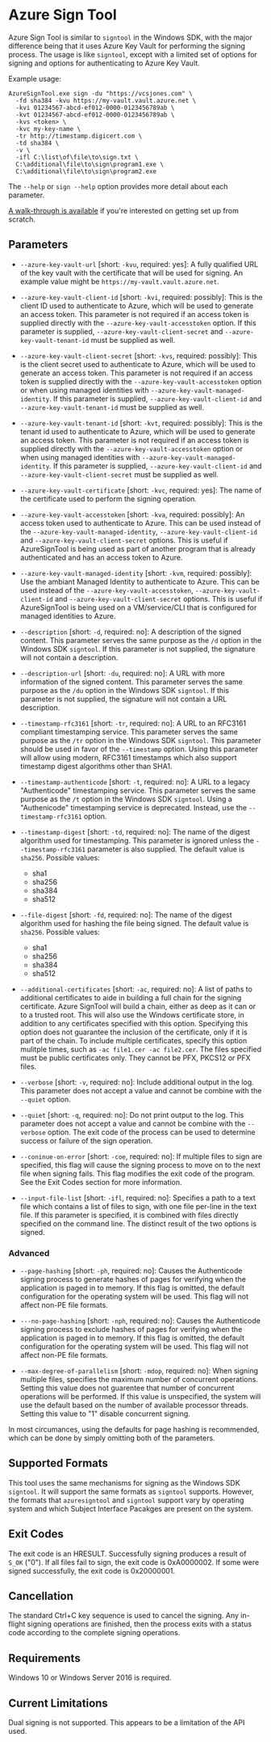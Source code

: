Azure Sign Tool
===============

Azure Sign Tool is similar to `signtool` in the Windows SDK, with the major difference being that it uses
Azure Key Vault for performing the signing process. The usage is like `signtool`, except with a limited set
of options for signing and options for authenticating to Azure Key Vault.

Example usage:

    AzureSignTool.exe sign -du "https://vcsjones.com" \
	  -fd sha384 -kvu https://my-vault.vault.azure.net \
	  -kvi 01234567-abcd-ef012-0000-0123456789ab \
	  -kvt 01234567-abcd-ef012-0000-0123456789ab \
	  -kvs <token> \
	  -kvc my-key-name \
	  -tr http://timestamp.digicert.com \
	  -td sha384 \
	  -v \
	  -ifl C:\list\of\file\to\sign.txt \
	  C:\additional\file\to\sign\program1.exe \
	  C:\additional\file\to\sign\program2.exe
	  
	  
The `--help` or `sign --help` option provides more detail about each parameter.

[A walk-through is available](WALKTHROUGH.md) if you're interested on getting set up from scratch.

## Parameters

* `--azure-key-vault-url` [short: `-kvu`, required: yes]: A fully qualified URL of the key vault with
	the certificate that will be used for signing. An example value might be `https://my-vault.vault.azure.net`.

* `--azure-key-vault-client-id` [short: `-kvi`, required: possibly]: This is the client ID used to authenticate to
	Azure, which will be used to generate an access token. This parameter is not required if an access token is supplied
	directly with the `--azure-key-vault-accesstoken` option. If this parameter is supplied, `--azure-key-vault-client-secret` and `--azure-key-vault-tenant-id`
	must be supplied as well.

* `--azure-key-vault-client-secret` [short: `-kvs`, required: possibly]: This is the client secret used to authenticate to
	Azure, which will be used to generate an access token. This parameter is not required if an access token is supplied
	directly with the `--azure-key-vault-accesstoken` option or when using managed identities with `--azure-key-vault-managed-identity`. If this parameter is supplied, `--azure-key-vault-client-id` and `--azure-key-vault-tenant-id` must be supplied as well.
	
* `--azure-key-vault-tenant-id` [short: `-kvt`, required: possibly]: This is the tenant id used to authenticate to
	Azure, which will be used to generate an access token. This parameter is not required if an access token is supplied
	directly with the `--azure-key-vault-accesstoken` option or when using managed identities with `--azure-key-vault-managed-identity`. If this parameter is supplied, `--azure-key-vault-client-id` and `--azure-key-vault-client-secret` must be supplied as well.	

* `--azure-key-vault-certificate` [short: `-kvc`, required: yes]: The name of the certificate used to perform the signing
	operation.

* `--azure-key-vault-accesstoken` [short: `-kva`, required: possibly]: An access token used to authenticate to Azure. This
	can be used instead of the `--azure-key-vault-managed-identity`, `--azure-key-vault-client-id` and `--azure-key-vault-client-secret` options. This is useful
	if AzureSignTool is being used as part of another program that is already authenticated and has an access token to
	Azure.
	
* `--azure-key-vault-managed-identity` [short: `-kvm`, required: possibly]: Use the ambiant Managed Identity to authenticate to Azure. This
	can be used instead of the `--azure-key-vault-accesstoken`, `--azure-key-vault-client-id` and `--azure-key-vault-client-secret` options. This is useful
	if AzureSignTool is being used on a VM/service/CLI that is configured for managed identities to
	Azure.	

* `--description` [short: `-d`, required: no]: A description of the signed content. This parameter serves the same purpose
	as the `/d` option in the Windows SDK `signtool`. If this parameter is not supplied, the signature will not contain a
	description.

* `--description-url` [short: `-du`, required: no]: A URL with more information of the signed content. This parameter serves
	the same purpose as the `/du` option in the Windows SDK `signtool`. If this parameter is not supplied, the signature will
	not contain a URL description.

* `--timestamp-rfc3161` [short: `-tr`, required: no]: A URL to an RFC3161 compliant timestamping service. This parameter serves the
	same purpose as the `/tr` option in the Windows SDK `signtool`. This parameter should be used in favor of the `--timestamp` option.
	Using this parameter will allow using modern, RFC3161 timestamps which also support timestamp digest algorithms other than SHA1.

* `--timestamp-authenticode` [short: `-t`, required: no]: A URL to a legacy "Authenticode" timestamping service. This parameter serves the
	same purpose as the `/t` option in the Windows SDK `signtool`. Using a "Authenicode" timestamping service is deprecated.
	Instead, use the `--timestamp-rfc3161` option.

* `--timestamp-digest` [short: `-td`, required: no]: The name of the digest algorithm used for timestamping. This parameter is ignored
	unless the `--timestamp-rfc3161` parameter is also supplied. The default value is `sha256`. Possible values:
	* sha1
	* sha256
	* sha384
	* sha512

* `--file-digest` [short: `-fd`, required: no]: The name of the digest algorithm used for hashing the file being signed.  The default
 	value is `sha256`. Possible values:
	* sha1
	* sha256
	* sha384
	* sha512
	
* `--additional-certificates` [short: `-ac`, required: no]: A list of paths to additional certificates to aide in building a full chain
	for the signing certificate. Azure SignTool will build a chain, either as deep as it can or to a trusted root. This will also use
	the Windows certificate store, in addition to any certificates specified with this option. Specifying this option does not guarantee
	the inclusion of the certificate, only if it is part of the chain. To include multiple certificates, specify this option mulitple
	times, such as `-ac file1.cer -ac file2.cer`. The files specified must be public certificates only. They cannot be PFX, PKCS12 or
	PFX files.
	
* `--verbose` [short: `-v`, required: no]: Include additional output in the log. This parameter does not accept a value and cannot be
	combine with the `--quiet` option.

* `--quiet` [short: `-q`, required: no]: Do not print output to the log. This parameter does not accept a value and cannot be
	combine with the `--verbose` option. The exit code of the process can be used to determine success or failure of the sign operation.
	
* `--coninue-on-error` [short: `-coe`, required: no]: If multiple files to sign are specified, this flag will cause the signing process to
	move on to the next file when signing fails. This flag modifies the exit code of the program. See the Exit Codes section for more
	information.
	
* `--input-file-list` [short: `-ifl`, required: no]: Specifies a path to a text file which contains a list of files to sign, with one
	file per-line in the text file. If this parameter is specified, it is combined with files directly specified on the command line. The
	distinct result of the two options is signed.
	
### Advanced

* `--page-hashing` [short: `-ph`, required: no]: Causes the Authenticode signing process to generate hashes of pages for verifying when
	the application is paged in to memory. If this flag is omitted, the default configuration for the operating system will be used.
	This flag will not affect non-PE file formats.
	
* `---no-page-hashing` [short: `-nph`, required: no]: Causes the Authenticode signing process to exclude hashes of pages for verifying when
	the application is paged in to memory. If this flag is omitted, the default configuration for the operating system will be used.
	This flag will not affect non-PE file formats.
	
* `--max-degree-of-parallelism` [short: `-mdop`, required: no]: When signing multiple files, specifies the maximum number of concurrent
	operations. Setting this value does not guarentee that number of concurrent operations will be performed. If this value is unspecified,
	the system will use the default based on the number of available processor threads. Setting this value to "1" disable concurrent
	signing.

In most circumances, using the defaults for page hashing is recommended, which can be done by simply omitting both of the parameters.

## Supported Formats

This tool uses the same mechanisms for signing as the Windows SDK `signtool`. It will support the same formats as `signtool` supports.
However, the formats that `azuresigntool` and `signtool` support vary by operating system and which Subject Interface Pacakges are
present on the system.

## Exit Codes

The exit code is an HRESULT. Successfully signing produces a result of `S_OK` ("0"). If all files fail to sign, the exit code is
0xA0000002. If some were signed successfully, the exit code is 0x20000001.

## Cancellation

The standard Ctrl+C key sequence is used to cancel the signing. Any in-flight signing operations are finished, then the process exits with
a status code according to the complete signing operations.
	  
## Requirements

Windows 10 or Windows Server 2016 is required.

## Current Limitations

Dual signing is not supported. This appears to be a limitation of the API used.
